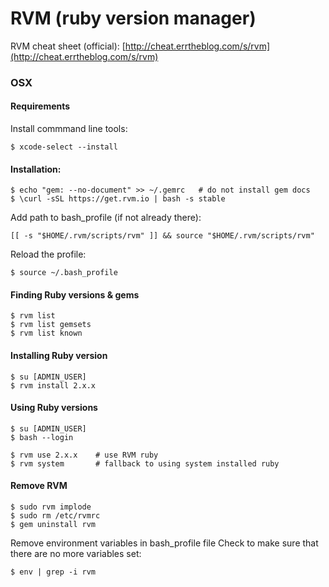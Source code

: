 RVM (ruby version manager)
==========================

RVM cheat sheet (official): [http://cheat.errtheblog.com/s/rvm](http://cheat.errtheblog.com/s/rvm)

### OSX

#### Requirements

Install commmand line tools:

	$ xcode-select --install


#### Installation:

	$ echo "gem: --no-document" >> ~/.gemrc   # do not install gem docs
	$ \curl -sSL https://get.rvm.io | bash -s stable

Add path to bash_profile (if not already there):

    [[ -s "$HOME/.rvm/scripts/rvm" ]] && source "$HOME/.rvm/scripts/rvm"

Reload the profile: 

    $ source ~/.bash_profile


#### Finding Ruby versions & gems

	$ rvm list
	$ rvm list gemsets
	$ rvm list known

#### Installing Ruby version

	$ su [ADMIN_USER]
	$ rvm install 2.x.x

#### Using Ruby versions

	$ su [ADMIN_USER]
	$ bash --login

	$ rvm use 2.x.x    # use RVM ruby  
	$ rvm system       # fallback to using system installed ruby


#### Remove RVM

	$ sudo rvm implode
	$ sudo rm /etc/rvmrc
	$ gem uninstall rvm

Remove environment variables in bash_profile file
Check to make sure that there are no more variables set: 

	$ env | grep -i rvm

